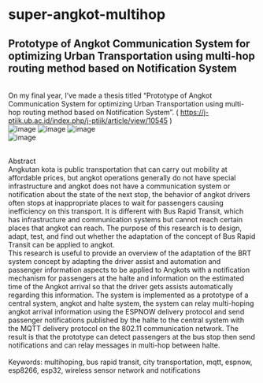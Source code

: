 # super-angkot-multihop
## Prototype of Angkot Communication System for optimizing Urban Transportation using multi-hop routing method based on Notification System
<br />On my final year, I’ve made a thesis titled “Prototype of Angkot Communication System for optimizing Urban Transportation using multi-hop routing method based on Notification System”. ( https://j-ptiik.ub.ac.id/index.php/j-ptiik/article/view/10545 ) 
<br />![image](https://user-images.githubusercontent.com/72824435/206051265-3add5691-1070-4846-8666-d8c9bcc5a173.png)
![image](https://user-images.githubusercontent.com/72824435/206051272-e332e763-ec56-4caf-9358-c80440da9d7c.png)
![image](https://user-images.githubusercontent.com/72824435/206051309-7574eddd-d00a-43f5-b080-691238f98a1f.png)
<br />![image](https://user-images.githubusercontent.com/72824435/206051788-cdb0c2ed-9bf2-45f3-8ee5-3b7e993a039b.png)


<br />Abstract
<br />Angkutan kota is public transportation that can carry out mobility at affordable prices, but angkot operations generally do not have special infrastructure and angkot does not have a communication system or notification about the state of the next stop, the behavior of angkot drivers often stops at inappropriate places to wait for passengers causing inefficiency on this transport. It is different with Bus Rapid Transit, which has infrastructure and communication systems but cannot reach certain places that angkot can reach. The purpose of this research is to design, adapt, test, and find out whether the adaptation of the concept of Bus Rapid Transit can be applied to angkot.
<br />This research is useful to provide an overview of the adaptation of the BRT system concept by adapting the driver assist and automation and passenger information aspects to be applied to Angkots with a notification mechanism for passengers at the halte and information on the estimated time of the Angkot arrival so that the driver gets assists automatically regarding this information. The system is implemented as a prototype of a central system, angkot and halte system, the system can relay multi-hoping angkot arrival information using the ESPNOW delivery protocol and send passenger notifications published by the halte to the central system with the MQTT delivery protocol on the 802.11 communication network. The result is that the prototype can detect passengers at the bus stop then send notifications and can relay messages in multi-hop between halte.
<br /><br />Keywords: multihoping, bus rapid transit, city transportation, mqtt, espnow, esp8266, esp32, wireless sensor network and notifications

